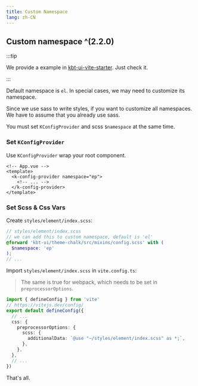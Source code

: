 ```yaml
---
title: Custom Namespace
lang: zh-CN
---
```


## Custom namespace ^(2.2.0)

:::tip

We provide a example in [kbt-ui-vite-starter](https://github.com/kbt-ui/kbt-ui-vite-starter).
Just check it.

:::

Default namespace is `el`.
In special cases, we may need to customize its namespace.

Since we use sass to write styles, if you want to customize all namespaces.
We have to assume that you already use sass.

You must set `KConfigProvider` and scss `$namespace` at the same time.

### Set `KConfigProvider`

Use `KConfigProvider` wrap your root component.

```vue
<!-- App.vue -->
<template>
  <k-config-provider namespace="ep">
    <!-- ... -->
  </k-config-provider>
</template>
```

### Set Scss & Css Vars

Create `styles/element/index.scss`:

```scss
// styles/element/index.scss
// we can add this to custom namespace, default is 'el'
@forward 'kbt-ui/theme-chalk/src/mixins/config.scss' with (
  $namespace: 'ep'
);
// ...
```

Import `styles/element/index.scss` in `vite.config.ts`:

> The same is true for webpack, which needs to be set in `preprocessorOptions`.

```ts
import { defineConfig } from 'vite'
// https://vitejs.dev/config/
export default defineConfig({
  // ...
  css: {
    preprocessorOptions: {
      scss: {
        additionalData: `@use "~/styles/element/index.scss" as *;`,
      },
    },
  },
  // ...
})
```

That's all.
